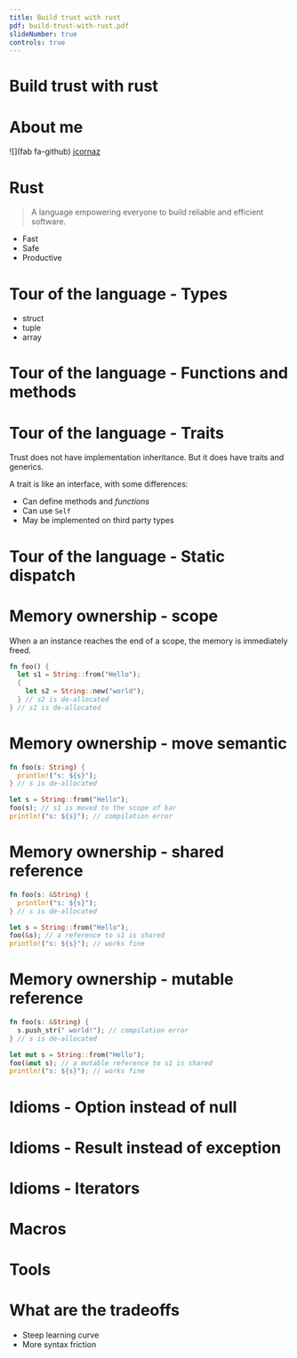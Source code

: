 ```yaml
---
title: Build trust with rust
pdf: build-trust-with-rust.pdf
slideNumber: true
controls: true
---
```


# Build trust with rust


# About me

![](fab fa-github) [jcornaz](https://github.com/jcornaz)

# Rust

> A language empowering everyone
to build reliable and efficient software.

* Fast
  <!-- compiled to machine code -->
  <!-- no runtime, no garbage collector -->
  <!-- as fast as c/c++ -->
* Safe
  <!-- very strict compiler -->
  <!-- "if it compiles it works" philosophy -->
* Productive
  <!-- not as much as Kotlin, but still quite good -->
  <!-- much better than c/c++ -->

# Tour of the language - Types

* struct
* tuple
* array

# Tour of the language - Functions and methods

# Tour of the language - Traits

Trust does not have implementation inheritance.
But it does have traits and generics.

A trait is like an interface, with some differences:

* Can define methods and *functions*
* Can use `Self`
* May be implemented on third party types

# Tour of the language - Static dispatch

# Memory ownership - scope

When a an instance reaches the end of a scope, the memory is immediately freed.

```rust
fn foo() {
  let s1 = String::from("Hello");
  {
    let s2 = String::new("world");
  } // s2 is de-allocated
} // s1 is de-allocated
```

# Memory ownership - move semantic

```rust
fn foo(s: String) {
  println!("s: ${s}");
} // s is de-allocated
```

```rust
let s = String::from("Hello");
foo(s); // s1 is moved to the scope of bar
println!("s: ${s}"); // compilation error
```

# Memory ownership - shared reference

```rust
fn foo(s: &String) {
  println!("s: ${s}");
} // s is de-allocated
```

```rust
let s = String::from("Hello");
foo(&s); // a reference to s1 is shared
println!("s: ${s}"); // works fine
```

# Memory ownership - mutable reference

```rust
fn foo(s: &String) {
  s.push_str(" world!"); // compilation error
} // s is de-allocated
```

```rust
let mut s = String::from("Hello");
foo(&mut s); // a mutable reference to s1 is shared
println!("s: ${s}"); // works fine
```

# Idioms - Option instead of null

# Idioms - Result instead of exception

# Idioms - Iterators

# Macros

# Tools

# What are the tradeoffs

* Steep learning curve
* More syntax friction
